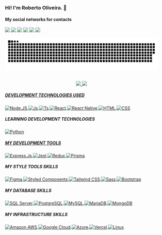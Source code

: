 ### Hi! I'm Roberto Oliveira. 👋

#### My social networks for contacts
<div> 
  <a href="https://www.linkedin.com/in/roherool" target="_blank"><img src="https://img.shields.io/badge/-LinkedIn-%230077B5?style=for-the-badge&logo=linkedin&logoColor=white"  target="_blank"></a> 
  <a href="https://discord.gg/Roberto#6218" target="_blank"><img src="https://img.shields.io/badge/Discord-7289DA?style=for-the-badge&logo=discord&logoColor=white" target="_blank"></a> 
  <a href = "mailto:rooherool@gmail.com"><img src="https://img.shields.io/badge/-Gmail-%23333?style=for-the-badge&logo=gmail&logoColor=white" target="_blank"></a>
  <a href="https://instagram.com/roherool" target="_blank"><img src="https://img.shields.io/badge/-Instagram-%23E4405F?style=for-the-badge&logo=instagram&logoColor=white" target="_blank"></a>
  <a href="https://www.youtube.com/roherool" target="_blank"><img src="https://img.shields.io/badge/YouTube-FF0000?style=for-the-badge&logo=youtube&logoColor=white" target="_blank"></a>
 	<a href="https://www.twitch.tv/roherool" target="_blank"><img src="https://img.shields.io/badge/Twitch-9146FF?style=for-the-badge&logo=twitch&logoColor=white" target="_blank"></a> <br/>
 
  ![Snake animation](https://github.com/roherool/roherool/blob/output/github-contribution-grid-snake.svg)
 
</div>

<div align="center"> <br/>
  <a href="https://github.com/roherool">
  <img height="180em" src="https://github-readme-stats.vercel.app/api?username=roherool&show_icons=true&theme=dracula&include_all_commits=true&count_private=true"/>
  <img height="180em" src="https://github-readme-stats.vercel.app/api/top-langs/?username=roherool&layout=compact&langs_count=7&theme=dracula"/>
</div>

##### DEVELOPMENT TECHNOLOGIES USED
<div style="display: inline_block">
  <a href="https://nodejs.org/en/docs/" target="_blank">
    <img align="center" alt="Node.JS" height="30" src="https://img.shields.io/badge/Node.js-43853D?style=for-the-badge&logo=node.js&logoColor=white">
  </a>
  <a href="https://developer.mozilla.org/en-US/docs/Web/JavaScript/Guide" target="_blank">
    <img align="center" alt="Js" src="https://img.shields.io/badge/JavaScript-F7DF1E?style=for-the-badge&logo=javascript&logoColor=black">
  </a>
  <a href="https://www.typescriptlang.org/docs/" target="_blank">
    <img align="center" alt="Ts" src="https://img.shields.io/badge/TypeScript-007ACC?style=for-the-badge&logo=typescript&logoColor=white">
  </a>
  <a href="https://reactjs.org/docs/getting-started.html" target="_blank">
    <img align="center" alt="React" src="https://img.shields.io/badge/React-20232A?style=for-the-badge&logo=react&logoColor=61DAFB">
  </a>
  <a href="https://reactnative.dev/docs/getting-started" target="_blank">
    <img align="center" alt="React Native" src="https://img.shields.io/badge/React_Native-20232A?style=for-the-badge&logo=react&logoColor=61DAFB">
  </a>
  <a href="https://developer.mozilla.org/en-US/docs/Web/HTML" target="_blank">
    <img align="center" alt="HTML" src="https://img.shields.io/badge/HTML5-E34F26?style=for-the-badge&logo=html5&logoColor=white">
  </a>
  <a href="https://developer.mozilla.org/en-US/docs/Web/CSS" target="_blank">
    <img align="center" alt="CSS" src="https://img.shields.io/badge/CSS3-1572B6?style=for-the-badge&logo=css3&logoColor=white">
  </a>
</div> 

##### LEARNING DEVELOPMENT TECHNOLOGIES
<div style="display: inline_block">
  <a href="https://www.python.org/" target="_blank">
    <img align="center" alt="Python" src="https://img.shields.io/badge/Python-3776AB?style=for-the-badge&logo=python&logoColor=white">
</div>

##### MY DEVELOPMENT TOOLS
<div style="display: inline_block">
  <a href="https://expressjs.com/" target="_blank">
    <img align="center" alt="Express.Js" src="https://img.shields.io/badge/Express.js-404D59?style=for-the-badge">
  </a>
  <a href="https://jestjs.io/docs/getting-started" target="_blank">
    <img align="center" alt="Jest" src="https://img.shields.io/badge/Jest-323330?style=for-the-badge&logo=Jest&logoColor=white">
  </a>
  <a href="https://redux.js.org/" target="_blank">
    <img align="center" alt="Redux" src="https://img.shields.io/badge/Redux-593D88?style=for-the-badge&logo=redux&logoColor=white">
  </a>
  <a href="https://www.prisma.io/" target="_blank">
    <img align="center" alt="Prisma" src="https://img.shields.io/badge/Prisma-3982CE?style=for-the-badge&logo=Prisma&logoColor=white">
  </a>
</div>

##### MY STYLE TOOLS SKILLS
<div style="display: inline_block">
  <a href="https://www.figma.com/" target="_blank">
    <img align="center" alt="Figma" src="https://img.shields.io/badge/Figma-F24E1E?style=for-the-badge&logo=figma&logoColor=white">
  </a>
  <a href="https://styled-components.com/" target="_blank">
    <img align="center" alt="Styled Components" src="https://img.shields.io/badge/styled--components-DB7093?style=for-the-badge&logo=styled-components&logoColor=white">
  </a>
  <a href="https://tailwindcss.com/" target="_blank">
    <img align="center" alt="Tailwind CSS" src="https://img.shields.io/badge/Tailwind_CSS-38B2AC?style=for-the-badge&logo=tailwind-css&logoColor=white">
  </a>
  <a href="https://sass-lang.com/" target="_blank">
    <img align="center" alt="Sass" src="https://img.shields.io/badge/Sass-CC6699?style=for-the-badge&logo=sass&logoColor=white">
  </a>
  <a href="https://getbootstrap.com/" target="_blank">
    <img align="center" alt="Bootstrap" src="https://img.shields.io/badge/Bootstrap-563D7C?style=for-the-badge&logo=bootstrap&logoColor=white">
  </a>
</div>

##### MY DATABASE SKILLS
  <a href="https://www.microsoft.com/en-US/sql-server/" target="_blank">
    <img align="center" alt="SQL Server" src="https://img.shields.io/badge/Microsoft%20SQL%20Server-CC2927?style=for-the-badge&logo=microsoft%20sql%20server&logoColor=white">
  </a>
  <a href="https://www.postgresql.org/" target="_blank">
    <img align="center" alt="PostgreSQL" src="https://img.shields.io/badge/PostgreSQL-316192?style=for-the-badge&logo=postgresql&logoColor=white">
  </a>
  <a href="https://www.mysql.com/" target="_blank">
    <img align="center" alt="MySQL" src="https://img.shields.io/badge/MySQL-005C84?style=for-the-badge&logo=mysql&logoColor=white">
  </a>
  <a href="https://mariadb.com/" target="_blank">
    <img align="center" alt="MariaDB" src="https://img.shields.io/badge/MariaDB-003545?style=for-the-badge&logo=mariadb&logoColor=white">
  </a>
  <a href="https://www.mongodb.com/" target="_blank">
    <img align="center" alt="MongoDB" src="https://img.shields.io/badge/MongoDB-4EA94B?style=for-the-badge&logo=mongodb&logoColor=white">
  </a>
</div>

##### MY INFRASTRUCTURE SKILLS
<div style="display: inline_block">
  <a href="https://aws.amazon.com/?nc1=h_ls" target="_blank">
    <img align="center" alt="Amazon AWS" src="https://img.shields.io/badge/Amazon_AWS-FF9900?style=for-the-badge&logo=amazonaws&logoColor=white">
  </a>
  <a href="https://cloud.google.com/" target="_blank">
    <img align="center" alt="Google Cloud" src="https://img.shields.io/badge/Google_Cloud-4285F4?style=for-the-badge&logo=google-cloud&logoColor=white">
  </a>
  <a href="https://azure.microsoft.com/en-US/" target="_blank">
    <img align="center" alt="Azure" src="https://img.shields.io/badge/microsoft%20azure-0089D6?style=for-the-badge&logo=microsoft-azure&logoColor=white">
  </a>
  <a href="https://vercel.com/docs" target="_blank">
    <img align="center" alt="Vercel" src="https://img.shields.io/badge/Vercel-000000?style=for-the-badge&logo=vercel&logoColor=white">
  </a>
  <a href="https://www.linux.org/pages/download/" target="_blank">
    <img align="center" alt="Linux" src="https://img.shields.io/badge/Linux-FCC624?style=for-the-badge&logo=linux&logoColor=black">
  </a>
</div>
